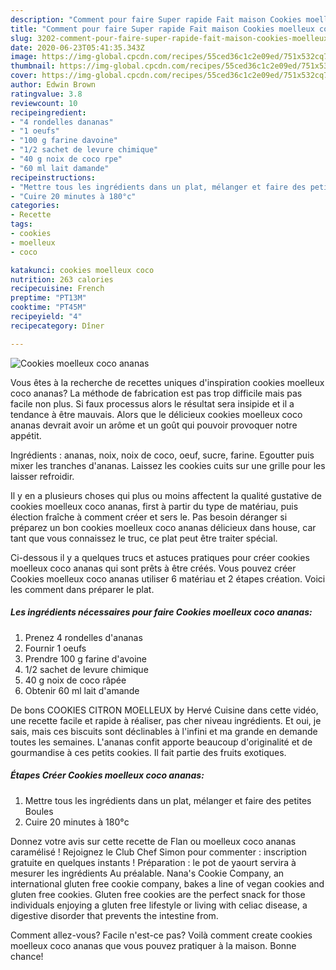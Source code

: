 ```yaml
---
description: "Comment pour faire Super rapide Fait maison Cookies moelleux coco ananas"
title: "Comment pour faire Super rapide Fait maison Cookies moelleux coco ananas"
slug: 3202-comment-pour-faire-super-rapide-fait-maison-cookies-moelleux-coco-ananas
date: 2020-06-23T05:41:35.343Z
image: https://img-global.cpcdn.com/recipes/55ced36c1c2e09ed/751x532cq70/cookies-moelleux-coco-ananas-photo-principale-de-la-recette.jpg
thumbnail: https://img-global.cpcdn.com/recipes/55ced36c1c2e09ed/751x532cq70/cookies-moelleux-coco-ananas-photo-principale-de-la-recette.jpg
cover: https://img-global.cpcdn.com/recipes/55ced36c1c2e09ed/751x532cq70/cookies-moelleux-coco-ananas-photo-principale-de-la-recette.jpg
author: Edwin Brown
ratingvalue: 3.8
reviewcount: 10
recipeingredient:
- "4 rondelles dananas"
- "1 oeufs"
- "100 g farine davoine"
- "1/2 sachet de levure chimique"
- "40 g noix de coco rpe"
- "60 ml lait damande"
recipeinstructions:
- "Mettre tous les ingrédients dans un plat, mélanger et faire des petites Boules"
- "Cuire 20 minutes à 180°c"
categories:
- Recette
tags:
- cookies
- moelleux
- coco

katakunci: cookies moelleux coco 
nutrition: 263 calories
recipecuisine: French
preptime: "PT13M"
cooktime: "PT45M"
recipeyield: "4"
recipecategory: Dîner

---
```



![Cookies moelleux coco ananas](https://img-global.cpcdn.com/recipes/55ced36c1c2e09ed/751x532cq70/cookies-moelleux-coco-ananas-photo-principale-de-la-recette.jpg)

Vous êtes à la recherche de recettes uniques d'inspiration cookies moelleux coco ananas? La méthode de fabrication est pas trop difficile mais pas facile non plus. Si faux processus alors le résultat sera insipide et il a tendance à être mauvais. Alors que le délicieux cookies moelleux coco ananas devrait avoir un arôme et un goût qui pouvoir provoquer notre appétit.

Ingrédients : ananas, noix, noix de coco, oeuf, sucre, farine. Egoutter puis mixer les tranches d&#39;ananas. Laissez les cookies cuits sur une grille pour les laisser refroidir.

Il y en a plusieurs choses qui plus ou moins affectent la qualité gustative de cookies moelleux coco ananas, first à partir du type de matériau, puis élection fraîche à comment créer et sers le. Pas besoin déranger si préparez un bon cookies moelleux coco ananas délicieux dans house, car tant que vous connaissez le truc, ce plat peut être traiter spécial.


Ci-dessous il y a quelques trucs et astuces pratiques pour créer cookies moelleux coco ananas qui sont prêts à être créés. Vous pouvez créer Cookies moelleux coco ananas utiliser 6 matériau et 2 étapes création. Voici les comment dans préparer le plat.

<!--inarticleads1-->

##### Les ingrédients nécessaires pour faire Cookies moelleux coco ananas:

1. Prenez 4 rondelles d&#39;ananas
1. Fournir 1 oeufs
1. Prendre 100 g farine d&#39;avoine
1.  1/2 sachet de levure chimique
1.  40 g noix de coco râpée
1. Obtenir 60 ml lait d&#39;amande


De bons COOKIES CITRON MOELLEUX by Hervé Cuisine dans cette vidéo, une recette facile et rapide à réaliser, pas cher niveau ingrédients. Et oui, je sais, mais ces biscuits sont déclinables à l&#39;infini et ma grande en demande toutes les semaines. L&#39;ananas confit apporte beaucoup d&#39;originalité et de gourmandise à ces petits cookies. Il fait partie des fruits exotiques. 

<!--inarticleads2-->

##### Étapes Créer Cookies moelleux coco ananas:

1. Mettre tous les ingrédients dans un plat, mélanger et faire des petites Boules
1. Cuire 20 minutes à 180°c


Donnez votre avis sur cette recette de Flan ou moelleux coco ananas caramélisé ! Rejoignez le Club Chef Simon pour commenter : inscription gratuite en quelques instants ! Préparation : le pot de yaourt servira à mesurer les ingrédients Au préalable. Nana&#39;s Cookie Company, an international gluten free cookie company, bakes a line of vegan cookies and gluten free cookies. Gluten free cookies are the perfect snack for those individuals enjoying a gluten free lifestyle or living with celiac disease, a digestive disorder that prevents the intestine from. 


Comment allez-vous? Facile n'est-ce pas? Voilà comment create cookies moelleux coco ananas que vous pouvez pratiquer à la maison. Bonne chance!
